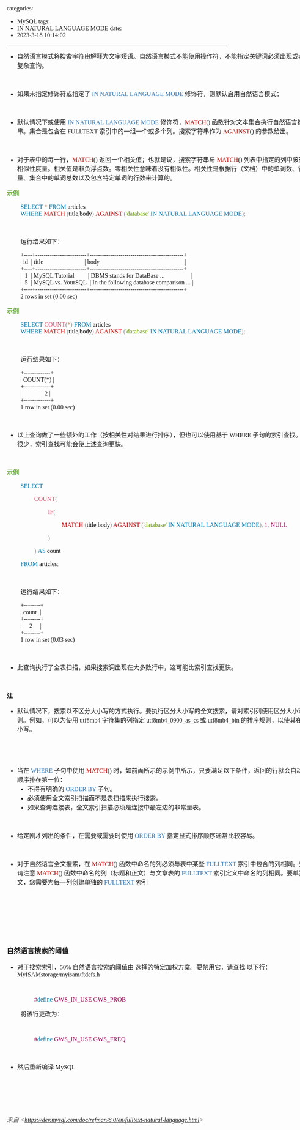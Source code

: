 categories:
- MySQL
tags:
- IN NATURAL LANGUAGE MODE
date:
- 2023-3-18 10:14:02
---

<body lang=zh-CN style='font-family:"Microsoft YaHei UI";font-size:12.0pt'>
<!--StartFragment-->

<div style='direction:ltr;border-width:100%'>

<div style='direction:ltr;margin-top:0in;margin-left:0in;width:9.4069in'>

<div style='direction:ltr;margin-top:0in;margin-left:0in;width:9.4069in'>

<ul type=disc style='direction:ltr;unicode-bidi:embed;margin-top:0in;
 margin-bottom:0in'>
 <li style='margin-top:0;margin-bottom:0;vertical-align:middle'><span
     style='font-family:"Microsoft YaHei UI";font-size:12.0pt'>自然语言模式将搜索字符串解释为文字短语。自然语言模式不能使用操作符，不能指定关键词必须出现或者必须不能出现等复杂查询。</span></li>
</ul>

<p style='margin-left:.375in;font-family:"Comic Sans MS";font-size:
12.0pt'>&nbsp;</p>

<ul type=disc style='direction:ltr;unicode-bidi:embed;margin-top:0in;
 margin-bottom:0in'>
 <li style='margin-top:0;margin-bottom:0;vertical-align:middle'><span
     style='font-family:"Microsoft YaHei UI";font-size:12.0pt' lang=zh-CN>如果未指定修饰符或指定了</span><span
     style='font-family:"Comic Sans MS";font-size:12.0pt' lang=en-US> </span><span
     style='font-family:"Comic Sans MS";font-size:12.0pt;color:#2E75B5'
     lang=zh-CN>IN NATURAL LANGUAGE MODE</span><span style='font-family:"Comic Sans MS";
     font-size:12.0pt' lang=en-US> </span><span style='font-family:"Microsoft YaHei UI";
     font-size:12.0pt' lang=zh-CN>修饰符，则默认启用自然语言模式；</span></li>
</ul>

<p style='margin-left:.375in;font-family:"Comic Sans MS";font-size:
12.0pt'>&nbsp;</p>

<ul type=disc style='direction:ltr;unicode-bidi:embed;margin-top:0in;
 margin-bottom:0in'>
 <li style='margin-top:0;margin-bottom:0;vertical-align:middle'><span
     style='font-family:"Microsoft YaHei UI";font-size:12.0pt'>默认情况下或使用 </span><span
     style='font-family:"Comic Sans MS";font-size:12.0pt;color:#2E75B5'>IN
     NATURAL LANGUAGE MODE </span><span style='font-family:"Microsoft YaHei UI";
     font-size:12.0pt'>修饰符，</span><span style='font-family:"Comic Sans MS";
     font-size:12.0pt;color:#C00000'>MATCH</span><span style='font-family:"Comic Sans MS";
     font-size:12.0pt'>() </span><span style='font-family:"Microsoft YaHei UI";
     font-size:12.0pt'>函数针对文本集合执行自然语言搜索以查找字符串。集合是包含在</span><span
     style='font-family:"Comic Sans MS";font-size:12.0pt'> FULLTEXT </span><span
     style='font-family:"Microsoft YaHei UI";font-size:12.0pt'>索引中的一组一个或多个列。搜索字符串作为
     </span><span style='font-family:"Comic Sans MS";font-size:12.0pt;
     color:#C00000'>AGAINST</span><span style='font-family:"Comic Sans MS";
     font-size:12.0pt'>() </span><span style='font-family:"Microsoft YaHei UI";
     font-size:12.0pt'>的参数给出。</span></li>
</ul>

<p style='margin-left:.375in;font-family:"Comic Sans MS";font-size:
12.0pt'>&nbsp;</p>

<ul type=disc style='direction:ltr;unicode-bidi:embed;margin-top:0in;
 margin-bottom:0in'>
 <li style='margin-top:0;margin-bottom:0;vertical-align:middle'><span
     style='font-family:"Microsoft YaHei UI";font-size:12.0pt'>对于表中的每一行，</span><span
     style='font-family:"Comic Sans MS";font-size:12.0pt;color:#C00000'>MATCH</span><span
     style='font-family:"Comic Sans MS";font-size:12.0pt'>() </span><span
     style='font-family:"Microsoft YaHei UI";font-size:12.0pt'>返回一个相关值；也就是说，搜索字符串与
     </span><span style='font-family:"Comic Sans MS";font-size:12.0pt;
     color:#C00000'>MATCH</span><span style='font-family:"Comic Sans MS";
     font-size:12.0pt'>() </span><span style='font-family:"Microsoft YaHei UI";
     font-size:12.0pt'>列表中指定的列中该行中的文本之间的相似性度量。相关值是非负浮点数。零相关性意味着没有相似性。相关性是根据行（文档）中的单词数、行中唯一单词的数量、集合中的单词总数以及包含特定单词的行数来计算的。</span></li>
</ul>

<p style='font-family:"Microsoft YaHei UI";font-size:12.0pt;
color:#70AD47'><span style='font-weight:bold'>示例</span></p>

<p style='margin-left:.375in;font-family:"Comic Sans MS";font-size:
12.0pt'><span style='color:#0077AA' lang=zh-CN>SELECT </span><span
style='color:#A67F59' lang=zh-CN>* </span><span style='color:#0077AA'
lang=zh-CN>FROM</span><span style='color:black' lang=zh-CN> articles<br>
</span><span style='color:#0077AA' lang=zh-CN>WHERE </span><span
style='color:#C00000' lang=zh-CN>MATCH </span><span style='color:#909090'
lang=zh-CN>(</span><span style='color:black' lang=zh-CN>title</span><span
style='color:#909090' lang=zh-CN>,</span><span style='color:black' lang=zh-CN>body</span><span
style='color:#909090' lang=zh-CN>)</span><span style='color:#909090'
lang=en-US> </span><span style='color:#C00000' lang=zh-CN>AGAINST </span><span
style='color:#909090' lang=zh-CN>(</span><span style='color:#669900'
lang=zh-CN>'database' </span><span style='color:#0077AA' lang=zh-CN>IN NATURAL
LANGUAGE MODE</span><span style='color:#909090' lang=zh-CN>);</span></p>

<p style='margin-left:.375in;font-family:"Comic Sans MS";font-size:
12.0pt'>&nbsp;</p>

<p style='margin-left:.375in;font-family:"Microsoft YaHei UI";
font-size:12.0pt'>运行结果如下：</p>

<p style='margin-left:.375in;font-family:"Comic Sans MS";font-size:
12.0pt'><span lang=zh-CN>+----+-------------------------+----------------------------------------------+<br>
| id </span><span lang=en-US><span style='mso-spacerun:yes'> </span></span><span
lang=zh-CN>| title<span style='mso-spacerun:yes'>           </span></span><span
lang=en-US><span style='mso-spacerun:yes'>      </span></span><span lang=zh-CN><span
style='mso-spacerun:yes'> </span></span><span lang=en-US><span
style='mso-spacerun:yes'>      </span></span><span lang=zh-CN><span
style='mso-spacerun:yes'> </span></span><span lang=en-US><span
style='mso-spacerun:yes'>  </span></span><span lang=zh-CN>| body<span
style='mso-spacerun:yes'>                                </span></span><span
lang=en-US><span style='mso-spacerun:yes'>                  </span></span><span
lang=zh-CN><span style='mso-spacerun:yes'>  </span></span><span lang=en-US><span
style='mso-spacerun:yes'> </span></span><span lang=zh-CN><span
style='mso-spacerun:yes'>   </span>|<br>
+----+-------------------------+----------------------------------------------+<br>
|<span style='mso-spacerun:yes'>  </span>1 </span><span lang=en-US><span
style='mso-spacerun:yes'> </span></span><span lang=zh-CN>| MySQL Tutorial<span
style='mso-spacerun:yes'>    </span></span><span lang=en-US><span
style='mso-spacerun:yes'>     </span></span><span lang=zh-CN>| DBMS stands for
DataBase ...<span style='mso-spacerun:yes'>            </span></span><span
lang=en-US><span style='mso-spacerun:yes'>    </span></span><span lang=zh-CN><span
style='mso-spacerun:yes'> </span>|<br>
|<span style='mso-spacerun:yes'>  </span>5</span><span lang=en-US> </span><span
lang=zh-CN><span style='mso-spacerun:yes'> </span>| MySQL vs. YourSQL</span><span
lang=en-US> </span><span lang=zh-CN><span style='mso-spacerun:yes'> </span>| In
the following database comparison ...
|<br>
+----+-------------------------+----------------------------------------------+<br>
2 rows in set (0.00 sec)</span></p>

<p style='font-family:"Microsoft YaHei UI";font-size:12.0pt;
color:#70AD47'><span style='font-weight:bold'>示例</span></p>

<p style='margin-left:.375in;font-family:"Comic Sans MS";font-size:
12.0pt'><span style='color:#0077AA'>SELECT </span><span style='color:#DD4A68'>COUNT</span><span
style='color:#909090'>(</span><span style='color:#A67F59'>*</span><span
style='color:#909090'>) </span><span style='color:#0077AA'>FROM</span><span
style='color:black'> articles<br>
</span><span style='color:#0077AA'>WHERE </span><span style='color:#C00000'>MATCH
</span><span style='color:#909090'>(</span><span style='color:black'>title</span><span
style='color:#909090'>,</span><span style='color:black'>body</span><span
style='color:#909090'>) </span><span style='color:#C00000'>AGAINST </span><span
style='color:#909090'>(</span><span style='color:#669900'>'database' </span><span
style='color:#0077AA'>IN NATURAL LANGUAGE MODE</span><span style='color:#909090'>);</span></p>

<p style='margin-left:.375in;font-family:"Comic Sans MS";font-size:
12.0pt'>&nbsp;</p>

<p style='margin-left:.375in;font-family:"Microsoft YaHei UI";
font-size:12.0pt'>运行结果如下：</p>

<p style='margin-left:.375in;font-family:"Comic Sans MS";font-size:
12.0pt'><span lang=zh-CN>+-------------+<br>
| COUNT(*) |<br>
+-------------+<br>
|<span style='mso-spacerun:yes'>       </span></span><span lang=en-US><span
style='mso-spacerun:yes'>       </span></span><span lang=zh-CN><span
style='mso-spacerun:yes'> </span>2 |<br>
+-------------+<br>
1 row in set (0.00 sec)</span></p>

<p style='margin-left:.375in;font-family:"Comic Sans MS";font-size:
12.0pt;color:#70AD47'>&nbsp;</p>

<ul type=disc style='direction:ltr;unicode-bidi:embed;margin-top:0in;
 margin-bottom:0in'>
 <li style='margin-top:0;margin-bottom:0;vertical-align:middle'><span
     style='font-family:"Microsoft YaHei UI";font-size:12.0pt'>以上查询做了一些额外的工作（按相关性对结果进行排序），但也可以使用基于</span><span
     style='font-family:"Comic Sans MS";font-size:12.0pt'> WHERE </span><span
     style='font-family:"Microsoft YaHei UI";font-size:12.0pt'>子句的索引查找。如果搜索匹配的行很少，索引查找可能会使上述查询更快。</span></li>
</ul>

<p style='font-family:"Comic Sans MS";font-size:12.0pt'>&nbsp;</p>

<p style='font-family:"Microsoft YaHei UI";font-size:12.0pt;
color:#70AD47'><span style='font-weight:bold'>示例</span></p>

<p style='margin-left:.375in;font-family:"Comic Sans MS";font-size:
12.0pt;color:#0077AA'>SELECT</p>

<p style='margin-left:.75in;font-family:"Comic Sans MS";font-size:
12.0pt'><span style='color:#DD4A68' lang=zh-CN>COUNT</span><span
style='color:#909090' lang=zh-CN>(</span><span style='color:#909090'
lang=en-US> </span></p>

<p style='margin-left:1.125in;font-family:"Comic Sans MS";
font-size:12.0pt'><span style='color:#DD4A68'>IF</span><span style='color:#909090'>(</span></p>

<p style='margin-left:1.5in;font-family:"Comic Sans MS";font-size:
12.0pt'><span style='color:#C00000' lang=zh-CN>MATCH </span><span
style='color:#909090' lang=zh-CN>(</span><span style='color:black' lang=zh-CN>title</span><span
style='color:#909090' lang=zh-CN>,</span><span style='color:black' lang=zh-CN>body</span><span
style='color:#909090' lang=zh-CN>) </span><span style='color:#C00000'
lang=zh-CN>AGAINST </span><span style='color:#909090' lang=zh-CN>(</span><span
style='color:#669900' lang=zh-CN>'database' </span><span style='color:#0077AA'
lang=zh-CN>IN NATURAL LANGUAGE MODE</span><span style='color:#909090'
lang=zh-CN>), </span><span style='color:#990055' lang=zh-CN>1</span><span
style='color:#909090' lang=zh-CN>, </span><span style='color:#990055'
lang=zh-CN>NULL</span><span style='color:#990055' lang=en-US> </span></p>

<p style='margin-left:1.125in;font-family:"Comic Sans MS";
font-size:12.0pt;color:#909090'>)</p>

<p style='margin-left:.75in;font-family:"Comic Sans MS";font-size:
12.0pt'><span style='color:#909090' lang=zh-CN>)</span><span style='color:#909090'
lang=en-US> </span><span style='color:#0077AA' lang=zh-CN>AS</span><span
style='color:black' lang=zh-CN> count</span></p>

<p style='margin-left:.375in;font-family:"Comic Sans MS";font-size:
12.0pt'><span style='color:#0077AA'>FROM</span><span style='color:black'>
articles</span><span style='color:#909090'>;</span></p>

<p style='margin-left:.375in;font-family:"Comic Sans MS";font-size:
12.0pt;color:#909090'>&nbsp;</p>

<p style='margin-left:.375in;font-family:"Microsoft YaHei UI";
font-size:12.0pt'>运行结果如下：</p>

<p style='margin-left:.375in;font-family:"Comic Sans MS";font-size:
12.0pt'><span lang=zh-CN>+--------+<br>
| count</span><span lang=en-US> </span><span lang=zh-CN><span
style='mso-spacerun:yes'> </span>|<br>
+--------+<br>
|<span style='mso-spacerun:yes'>     </span>2 </span><span lang=en-US><span
style='mso-spacerun:yes'>    </span></span><span lang=zh-CN>|<br>
+--------+<br>
1 row in set (0.03 sec)</span></p>

<p style='margin-left:.375in;font-family:"Comic Sans MS";font-size:
12.0pt;color:#555555'>&nbsp;</p>

<ul type=disc style='direction:ltr;unicode-bidi:embed;margin-top:0in;
 margin-bottom:0in'>
 <li style='margin-top:0;margin-bottom:0;vertical-align:middle'><span
     style='font-family:"Microsoft YaHei UI";font-size:12.0pt'>此查询执行了全表扫描，如果搜索词出现在大多数行中，这可能比索引查找更快。</span></li>
</ul>

<p style='margin-left:.375in;font-family:"Comic Sans MS";font-size:
12.0pt'>&nbsp;</p>

<p style='font-family:"Microsoft YaHei UI";font-size:12.0pt'><span
style='font-weight:bold'>注</span></p>

<ul type=disc style='direction:ltr;unicode-bidi:embed;margin-top:0in;
 margin-bottom:0in'>
 <li style='margin-top:0;margin-bottom:0;vertical-align:middle'><span
     style='font-family:"Microsoft YaHei UI";font-size:12.0pt'>默认情况下，搜索以不区分大小写的方式执行。要执行区分大小写的全文搜索，请对索引列使用区分大小写或二进制排序规则。例如，可以为使用</span><span
     style='font-family:"Comic Sans MS";font-size:12.0pt'> utf8mb4 </span><span
     style='font-family:"Microsoft YaHei UI";font-size:12.0pt'>字符集的列指定</span><span
     style='font-family:"Comic Sans MS";font-size:12.0pt'> utf8mb4_0900_as_cs </span><span
     style='font-family:"Microsoft YaHei UI";font-size:12.0pt'>或</span><span
     style='font-family:"Comic Sans MS";font-size:12.0pt'> utf8mb4_bin </span><span
     style='font-family:"Microsoft YaHei UI";font-size:12.0pt'>的排序规则，以使其在全文搜索中区分大小写。</span></li>
</ul>

<p><cite style='font-family:"Comic Sans MS";font-size:12.0pt'>&nbsp;</cite></p>

<p><cite style='font-family:"Comic Sans MS";font-size:12.0pt'>&nbsp;</cite></p>

<ul type=disc style='direction:ltr;unicode-bidi:embed;margin-top:0in;
 margin-bottom:0in'>
 <li style='margin-top:0;margin-bottom:0;vertical-align:middle'><span
     style='font-family:"Microsoft YaHei UI";font-size:12.0pt'>当在 </span><span
     style='font-family:"Comic Sans MS";font-size:12.0pt;color:#2E75B5'>WHERE </span><span
     style='font-family:"Microsoft YaHei UI";font-size:12.0pt'>子句中使用 </span><span
     style='font-family:"Comic Sans MS";font-size:12.0pt;color:#C00000'>MATCH</span><span
     style='font-family:"Comic Sans MS";font-size:12.0pt'>() </span><span
     style='font-family:"Microsoft YaHei UI";font-size:12.0pt'>时，如前面所示的示例中所示，只要满足以下条件，返回的行就会自动按照相关性最高的顺序排在第一位：</span></li>
 <ul type=disc style='direction:ltr;unicode-bidi:embed;margin-top:0in;
  margin-bottom:0in'>
  <li style='margin-top:0;margin-bottom:0;vertical-align:middle'><span
      style='font-family:"Microsoft YaHei UI";font-size:12.0pt'>不得有明确的</span><span
      style='font-family:"Comic Sans MS";font-size:12.0pt;color:#2E75B5'> ORDER
      BY </span><span style='font-family:"Microsoft YaHei UI";font-size:12.0pt'>子句。</span></li>
  <li style='margin-top:0;margin-bottom:0;vertical-align:middle'><span
      style='font-family:"Microsoft YaHei UI";font-size:12.0pt'>必须使用全文索引扫描而不是表扫描来执行搜索。</span></li>
  <li style='margin-top:0;margin-bottom:0;vertical-align:middle'><span
      style='font-family:"Microsoft YaHei UI";font-size:12.0pt'>如果查询连接表，全文索引扫描必须是连接中最左边的非常量表。</span></li>
 </ul>
</ul>

<p><cite style='font-family:"Comic Sans MS";font-size:12.0pt'>&nbsp;</cite></p>

<ul type=disc style='direction:ltr;unicode-bidi:embed;margin-top:0in;
 margin-bottom:0in'>
 <li style='margin-top:0;margin-bottom:0;vertical-align:middle'><span
     style='font-family:"Microsoft YaHei UI";font-size:12.0pt'>给定刚才列出的条件，在需要或需要时使用
     </span><span style='font-family:"Comic Sans MS";font-size:12.0pt;
     color:#2E75B5'>ORDER BY </span><span style='font-family:"Microsoft YaHei UI";
     font-size:12.0pt'>指定显式排序顺序通常比较容易。</span></li>
</ul>

<p><cite style='font-family:"Comic Sans MS";font-size:12.0pt'>&nbsp;</cite></p>

<ul type=disc style='direction:ltr;unicode-bidi:embed;margin-top:0in;
 margin-bottom:0in'>
 <li style='margin-top:0;margin-bottom:0;vertical-align:middle'><span
     style='font-family:"Microsoft YaHei UI";font-size:12.0pt'>对于自然语言全文搜索，在 </span><span
     style='font-family:"Comic Sans MS";font-size:12.0pt;color:#C00000'>MATCH</span><span
     style='font-family:"Comic Sans MS";font-size:12.0pt'>() </span><span
     style='font-family:"Microsoft YaHei UI";font-size:12.0pt'>函数中命名的列必须与表中某些 </span><span
     style='font-family:"Comic Sans MS";font-size:12.0pt;color:#2E75B5'>FULLTEXT
     </span><span style='font-family:"Microsoft YaHei UI";font-size:12.0pt'>索引中包含的列相同。对于前面的查询，请注意
     </span><span style='font-family:"Comic Sans MS";font-size:12.0pt;
     color:#C00000'>MATCH</span><span style='font-family:"Comic Sans MS";
     font-size:12.0pt'>() </span><span style='font-family:"Microsoft YaHei UI";
     font-size:12.0pt'>函数中命名的列（标题和正文）与文章表的 </span><span style='font-family:
     "Comic Sans MS";font-size:12.0pt;color:#2E75B5'>FULLTEXT </span><span
     style='font-family:"Microsoft YaHei UI";font-size:12.0pt'>索引定义中命名的列相同。要单独搜索标题或正文，您需要为每一列创建单独的
     </span><span style='font-family:"Comic Sans MS";font-size:12.0pt;
     color:#2E75B5'>FULLTEXT </span><span style='font-family:"Microsoft YaHei UI";
     font-size:12.0pt'>索引</span></li>
</ul>

<p><cite style='font-family:"Comic Sans MS";font-size:12.0pt'>&nbsp;</cite></p>

<p><cite style='margin-left:.375in;font-family:"Comic Sans MS";
font-size:12.0pt'>&nbsp;</cite></p>

<p><cite style='margin-left:.375in;font-family:"Comic Sans MS";
font-size:12.0pt'>&nbsp;</cite></p>

<p><cite style='font-family:"Comic Sans MS";font-size:12.0pt'>&nbsp;</cite></p>

<p style='font-family:"Microsoft YaHei UI";font-size:13.5pt'><span
style='font-weight:bold'>自然语言搜索的阈值</span></p>

<ul type=disc style='direction:ltr;unicode-bidi:embed;margin-top:0in;
 margin-bottom:0in'>
 <li style='margin-top:0;margin-bottom:0;vertical-align:middle;margin-top:0pt;
     margin-bottom:11pt'><span style='font-family:"Microsoft YaHei UI";
     font-size:12.0pt'>对于搜索索引，</span><span style='font-family:"Comic Sans MS";
     font-size:12.0pt'>50% </span><span style='font-family:"Microsoft YaHei UI";
     font-size:12.0pt'>自然语言搜索的阈值由 选择的特定加权方案。要禁用它，请查找 以下行：</span><span
     style='font-family:"Comic Sans MS";font-size:12.0pt'>MyISAMstorage/myisam/ftdefs.h</span></li>
</ul>

<p style='margin-left:.375in;margin-top:0pt;margin-bottom:11pt;font-family:
"Comic Sans MS";font-size:12.0pt' lang=en-US>&nbsp;</p>

<p style='margin-left:.75in;margin-top:0pt;margin-bottom:11pt;font-family:"Comic Sans MS";
font-size:12.0pt'><span style='color:#990055'>#</span><span style='color:#0077AA'>define </span><span
style='color:#990055'>GWS_IN_USE GWS_PROB</span></p>

<p style='margin-left:.375in;margin-top:0pt;margin-bottom:11pt;font-family:
"Microsoft YaHei UI";font-size:12.0pt'>将该行更改为：</p>

<p style='margin-left:.375in;margin-top:0pt;margin-bottom:11pt;font-family:
"Comic Sans MS";font-size:12.0pt'>&nbsp;</p>

<p style='margin-left:.75in;margin-top:0pt;margin-bottom:11pt;font-family:"Comic Sans MS";
font-size:12.0pt'><span style='color:#990055'>#</span><span style='color:#0077AA'>define </span><span
style='color:#990055'>GWS_IN_USE GWS_FREQ</span></p>

<p style='margin-left:.375in;font-family:"Comic Sans MS";font-size:
12.0pt'>&nbsp;</p>

<ul type=disc style='direction:ltr;unicode-bidi:embed;margin-top:0in;
 margin-bottom:0in'>
 <li style='margin-top:0;margin-bottom:0;vertical-align:middle;margin-top:0pt;
     margin-bottom:11pt'><span style='font-family:"Microsoft YaHei UI";
     font-size:12.0pt'>然后重新编译</span><span style='font-family:"Comic Sans MS";
     font-size:12.0pt'> MySQL</span></li>
</ul>

<p style='font-family:"Comic Sans MS";font-size:11.0pt'>&nbsp;</p>

<p style='font-family:"Comic Sans MS";font-size:11.0pt'>&nbsp;</p>

<p><cite style='margin-left:.375in;font-family:"Comic Sans MS";
font-size:12.0pt'>&nbsp;</cite></p>

<p><cite style='font-size:12.0pt;color:#595959'><span
style='font-family:"Microsoft YaHei UI"'>来自</span><span style='font-family:
"Comic Sans MS"'> &lt;</span><a
href="https://dev.mysql.com/doc/refman/8.0/en/fulltext-natural-language.html"><span
style='font-family:"Comic Sans MS"'>https://dev.mysql.com/doc/refman/8.0/en/fulltext-natural-language.html</span></a><span
style='font-family:"Comic Sans MS"'>&gt; </span></cite></p>

</div>

</div>

</div>

<!--EndFragment-->
</body>